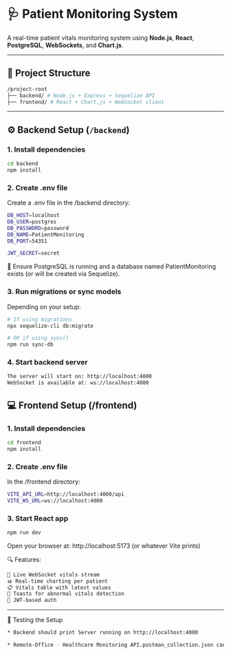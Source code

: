 # 🩺 Patient Monitoring System

A real-time patient vitals monitoring system using **Node.js**, **React**, **PostgreSQL**, **WebSockets**, and **Chart.js**.

---

## 📁 Project Structure

```bash
/project-root
├── backend/ # Node.js + Express + Sequelize API
├── frontend/ # React + Chart.js + WebSocket client
```

---

## ⚙️ Backend Setup (`/backend`)

### 1. Install dependencies

```bash
cd backend
npm install
```

### 2. Create .env file

Create a .env file in the /backend directory:

```bash
DB_HOST=localhost
DB_USER=postgres
DB_PASSWORD=password
DB_NAME=PatientMonitoring
DB_PORT=54351

JWT_SECRET=secret
```

🛑 Ensure PostgreSQL is running and a database named PatientMonitoring exists (or will be created via Sequelize).


### 3. Run migrations or sync models

Depending on your setup:
```bash
# If using migrations
npx sequelize-cli db:migrate

# OR if using sync()
npm run sync-db
```


### 4. Start backend server

```bash
The server will start on: http://localhost:4000
WebSocket is available at: ws://localhost:4000
```


## 💻 Frontend Setup (/frontend)

### 1. Install dependencies
```bash
cd frontend
npm install
```

### 2. Create .env file

In the /frontend directory:
```bash
VITE_API_URL=http://localhost:4000/api
VITE_WS_URL=ws://localhost:4000
```

### 3. Start React app
```bash
npm run dev
```
Open your browser at: http://localhost:5173 (or whatever Vite prints)


🔍 Features:
```bash
📡 Live WebSocket vitals stream
📊 Real-time charting per patient
📋 Vitals table with latest values
🚨 Toasts for abnormal vitals detection
🔐 JWT-based auth
```

---


🧪 Testing the Setup
```bash
* Backend should print Server running on http://localhost:4000

* Remote-Office - Healthcare Monitoring API.postman_collection.json can be imported in Postman, where all routes with sample data is provided as examples.
```